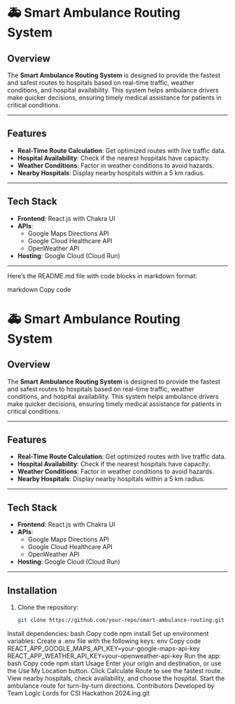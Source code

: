# 🚑 Smart Ambulance Routing System

## Overview

The **Smart Ambulance Routing System** is designed to provide the fastest and safest routes to hospitals based on real-time traffic, weather conditions, and hospital availability. This system helps ambulance drivers make quicker decisions, ensuring timely medical assistance for patients in critical conditions.

---

## Features

- **Real-Time Route Calculation**: Get optimized routes with live traffic data.
- **Hospital Availability**: Check if the nearest hospitals have capacity.
- **Weather Conditions**: Factor in weather conditions to avoid hazards.
- **Nearby Hospitals**: Display nearby hospitals within a 5 km radius.

---

## Tech Stack

- **Frontend**: React.js with Chakra UI
- **APIs**: 
  - Google Maps Directions API
  - Google Cloud Healthcare API
  - OpenWeather API
- **Hosting**: Google Cloud (Cloud Run)

---


Here’s the README.md file with code blocks in markdown format:

markdown
Copy code
# 🚑 Smart Ambulance Routing System

## Overview

The **Smart Ambulance Routing System** is designed to provide the fastest and safest routes to hospitals based on real-time traffic, weather conditions, and hospital availability. This system helps ambulance drivers make quicker decisions, ensuring timely medical assistance for patients in critical conditions.

---

## Features

- **Real-Time Route Calculation**: Get optimized routes with live traffic data.
- **Hospital Availability**: Check if the nearest hospitals have capacity.
- **Weather Conditions**: Factor in weather conditions to avoid hazards.
- **Nearby Hospitals**: Display nearby hospitals within a 5 km radius.

---

## Tech Stack

- **Frontend**: React.js with Chakra UI
- **APIs**: 
  - Google Maps Directions API
  - Google Cloud Healthcare API
  - OpenWeather API
- **Hosting**: Google Cloud (Cloud Run)

---

## Installation

1. Clone the repository:
   ```bash
   git clone https://github.com/your-repo/smart-ambulance-routing.git
Install dependencies:
bash
Copy code
npm install
Set up environment variables: Create a .env file with the following keys:
env
Copy code
REACT_APP_GOOGLE_MAPS_API_KEY=your-google-maps-api-key
REACT_APP_WEATHER_API_KEY=your-openweather-api-key
Run the app:
bash
Copy code
npm start
Usage
Enter your origin and destination, or use the Use My Location button.
Click Calculate Route to see the fastest route.
View nearby hospitals, check availability, and choose the hospital.
Start the ambulance route for turn-by-turn directions.
Contributors
Developed by Team Logic Lords for CSI Hackathon 2024.ing.git
